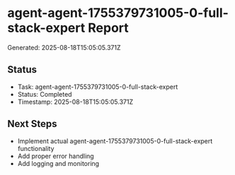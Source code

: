 # agent-agent-1755379731005-0-full-stack-expert Report

Generated: 2025-08-18T15:05:05.371Z

## Status
- Task: agent-agent-1755379731005-0-full-stack-expert
- Status: Completed
- Timestamp: 2025-08-18T15:05:05.371Z

## Next Steps
- Implement actual agent-agent-1755379731005-0-full-stack-expert functionality
- Add proper error handling
- Add logging and monitoring

